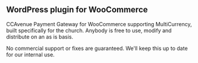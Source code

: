 ## WordPress plugin for WooCommerce 

CCAvenue Payment Gateway for WooCommerce supporting MultiCurrency, built specifically for the church. Anybody is free to use, modify and distribute on an as is basis. 

No commercial support or fixes are guaranteed. We'll keep this up to date for our internal use. 

